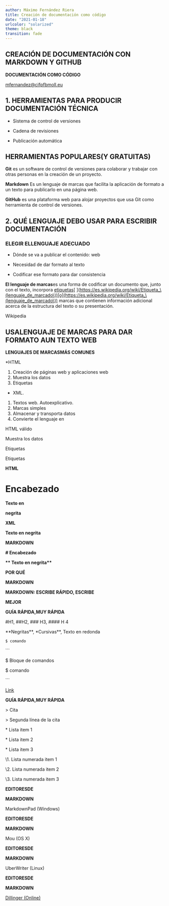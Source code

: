 ```yaml
---
author: Máximo Fernández Riera
title: Creación de documentación como código
date: "2021-01-18"
urlcolor: "solarized"
theme: black
transition: fade
---
```


## CREACIÓN DE DOCUMENTACIÓN CON MARKDOWN Y GITHUB

**DOCUMENTACIÓN COMO CÓDIGO**

mfernandez@cifpfbmoll.eu

## 1. HERRAMIENTAS PARA PRODUCIR DOCUMENTACIÓN TÉCNICA

* Sistema de control de versiones

* Cadena de revisiones

* Publicación automática

## HERRAMIENTAS POPULARES(Y GRATUITAS)

**Git** es un software de control de versiones para colaborar y trabajar con otras personas en la creación de un proyecto.

**Markdown** Es un lenguaje de marcas que facilita la aplicación de formato a un texto para publicarlo en una página web.

**GitHub** es una plataforma web para alojar proyectos que usa Git como herramienta de control de versiones.

## 2. QUÉ LENGUAJE DEBO USAR PARA ESCRIBIR DOCUMENTACIÓN

### ELEGIR ELLENGUAJE ADECUADO

* Dónde se va a publicar el contenido: web

* Necesidad de dar formato al texto

* Codificar ese formato para dar consistencia

**El lenguaje de marcas**es una forma de codificar un documento que, junto con el texto, incorpora [etiquetas](https://es.wikipedia.org/wiki/Etiqueta_\(lenguaje_de_marcado\))[ ](https://es.wikipedia.org/wiki/Etiqueta_\(lenguaje_de_marcado\))[o](https://es.wikipedia.org/wiki/Etiqueta_\(lenguaje_de_marcado\)) marcas que contienen información adicional acerca de la estructura del texto o su presentación.

Wikipedia

## USALENGUAJE DE MARCAS PARA DAR FORMATO AUN TEXTO WEB

**LENGUAJES DE MARCASMÁS COMUNES**

*HTML

1. Creación de páginas web y aplicaciones web
1. Muestra los datos
1. Etiquetas

* XML. 

1. Textos web. Autoexplicativo. 
1. Marcas simples
1. Almacenar y transporta datos
1. Convierte el lenguaje en

HTML válido

Muestra los datos

Etiquetas

Etiquetas





**HTML**

**<head>**

**<h1 id="encabezado">Encabezado</h1>**

**</head>**

**<body>**

**<font size=”8”><b>Texto en**

**negrita</b></font>**

**</body>**





**XML**

**<title>Encabezado</title>**

**<body>**

**<p><b>Texto en negrita</b></p>**

**</body>**





**MARKDOWN**

**# Encabezado**

**\*\* Texto en negrita\*\***





**POR QUÉ**

**MARKDOWN**





**MARKDOWN: ESCRIBE RÁPIDO, ESCRIBE**

**MEJOR**





**GUÍA RÁPIDA,MUY RÁPIDA**

#H1, ##H2, ### H3, #### H 4

\*\*Negritas\*\*, \*Cursivas\*\*, Texto en redonda

`$ comando`

\```

$ Bloque de comandos

$ comando

\```

[Link](www.ejemplo.com)





**GUÍA RÁPIDA,MUY RÁPIDA**

\> Cita

\> Segunda línea de la cita

\* Lista item 1

\* Lista item 2

\* Lista item 3

\1. Lista numerada item 1

\2. Lista numerada item 2

\3. Lista numerada item 3





**EDITORESDE**

**MARKDOWN**

MarkdownPad (Windows)





**EDITORESDE**

**MARKDOWN**

Mou (OS X)





**EDITORESDE**

**MARKDOWN**

UberWriter (Linux)





**EDITORESDE**

**MARKDOWN**

[Dillinger](https://dillinger.io/)[ ](https://dillinger.io/)[(Online)](https://dillinger.io/)